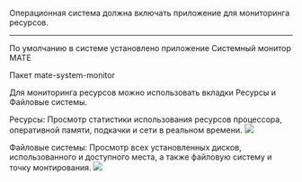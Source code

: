 Операционная система должна включать приложение для мониторинга ресурсов. 

___

По умолчанию в системе установлено приложение Системный монитор MATE

Пакет mate-system-monitor

Для мониторинга ресурсов можно использовать вкладки Ресурсы и Файловые системы.

Ресурсы:
Просмотр статистики использования ресурсов процессора, оперативной памяти, подкачки и сети в реальном времени.
![](/public/img/resmon.png)

Файловые системы:
Просмотр всех установленных дисков, использованного и доступного места, а также файловую систему и точку монтирования.
![](/public/img/fsfsfs.png)

